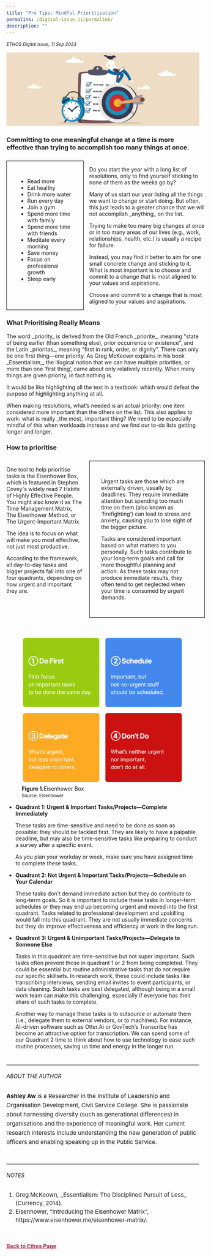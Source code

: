 ```yaml
---
title: "Pro Tips: Mindful Prioritisation"
permalink: /digital-issue-11/permalink/
description: ""
---
```

<style>

.break1
{
	font-family: Georgia;
	font-size:20px;
	font-style: italic;
	font-weight: bold;
}
	
.break
{
   border-top: 1px solid  black;
   border-bottom: 1px solid black;
	 padding:20px;
	text-align:center;
	margin-top:50px;
}	
	
.back a
{
	color: #9f2943;
	font-weight: bold;
}

#banner img
{
	width:100%;
}
	
.grid-container 
{
	display: grid;
	grid-template-columns: 40% 60%;
	grid-column-gap:3%;
	margin-top:5%;
}	
	
.item
{
border: 1px solid black;	
padding:30px;

}

.author
{
border-bottom: 1px solid black;
margin-top:40px;
padding-bottom:30px;
border-top: 1px solid black;	

}		
	
.author p
{
	font-size: 15px;
	line-height:24px;
}
	
.notes ol li
{
font-size: 15px;
line-height:22px;
}	
	
.containerbox
{
border: 1px solid black;
padding:20px;	
}
	
.quadrant
{
margin-top: 50px;
}	
	
	
</style>


<em><small>ETHOS Digital Issue, 11 Sep 2023</small></em>
<div class="background-image">
<img src="/images/Ethos_Images/Ethos_Digital_Issue_10/banner_prioritisation.jpg">
</div>	

<h3>Committing to one meaningful change at a time is more effective than trying to accomplish too many things at once.</h3>

<div class="grid-container">

<div class="grid-item item">
<ul>
	<li>Read more</li>
<li>Eat healthy</li>
<li>Drink more water</li>
<li>Run every day</li>
<li>Join a gym</li>
<li>Spend more time with family</li>
<li>Spend more time with friends</li>
<li>Meditate every morning</li>
<li>Save money</li>
<li>Focus on professional growth</li>
<li>Sleep early</li>
</ul>	
</div>	
	
<div class="grid-item">
<p>Do you start the year with a long list of resolutions, only to find yourself sticking to none of them as the weeks go by?</p>

<p>Many of us start our year listing all the things we want to change or start doing. But often, this just leads to a greater chance that we will not accomplish _anything_ on the list.</p>

<p>Trying to make too many big changes at once or in too many areas of our lives (e.g., work, relationships, health, etc.) is usually a recipe for failure.</p>

<p>Instead, you may find it better to aim for one small concrete change and sticking to it. What is most important is to choose and commit to a change that is most aligned to your values and aspirations.</p>
	
<p>Choose and commit to a change that is most aligned to your values and aspirations.</p>
</div>

</div>

<h3>What Prioritising Really Means</h3>

<p>The word _priority_ is derived from the Old French _priorite_, meaning "state of being earlier (than something else), prior occurrence or existence", and the Latin _prioritas_, meaning “first in rank, order, or dignity”. There can only be one first thing—one priority. As Greg McKeown explains in his book _Essentialism,_ the illogical notion that we can have multiple priorities, or more than one ‘first thing’, came about only relatively recently. When many things are given priority, in fact nothing is.</p>

<p>It would be like highlighting all the text in a textbook: which would defeat the purpose of highlighting anything at all.</p>

<p>When making resolutions, what’s needed is an actual priority: one item considered more important than the others on the list. This also applies to work: what is really _the most_ important thing? We need to be especially mindful of this when workloads increase and we find our to-do lists getting longer and longer.</p>

  
<h3>How to prioritise</h3>	

<div class="grid-container">

<div class="grid-item">

<p>One tool to help prioritise tasks is the Eisenhower Box, which is featured in Stephen Covey's widely read 7 Habits of Highly Effective People. You might also know it as The Time Management Matrix, The Eisenhower Method, or The Urgent-Important Matrix.</p>

<p>The idea is to focus on what will make you most effective, not just most productive.</p>

<p>According to the framework, all day-to-day tasks and bigger projects fall into one of four quadrants, depending on how urgent and important they are.</p>
	
</div>
	

<div class="grid-item item">

<p>Urgent tasks are those which are externally driven, usually by deadlines. They require immediate attention but spending too much time on them (also known as ‘firefighting’) can lead to stress and anxiety, causing you to lose sight of the bigger picture.</p>

<p>Tasks are considered important based on what matters to you personally. Such tasks contribute to your long-term goals and call for more thoughtful planning and action. As these tasks may not produce immediate results, they often tend to get neglected when your time is consumed by urgent demands.</p>	
	
</div>	
	
</div>	


<figure class="quadrant">
<img src="/images/Ethos_Images/Ethos_Digital_Issue_11/eisenhower%20box.png">
<figcaption><b>Figure 1.</b>Eisenhower Box
<br>	
	<small>Source: Eisenhower</small>	
	
	
</figcaption>	
</figure>


<ul>
<li><b>Quadrant 1: Urgent &amp; Important Tasks/Projects—Complete Immediately</b></li>
<dl> These tasks are time-sensitive and need to be done as soon as possible: they should be tackled first. They are likely to have a palpable deadline, but may also be time-sensitive tasks like preparing to conduct a survey after a specific event.</dl>

<dl>As you plan your workday or week, make sure you have assigned time to complete these tasks.</dl>
	
<li><b>Quadrant 2: Not Urgent &amp; Important Tasks/Projects—Schedule on Your Calendar</b></li>
<dl>These tasks don’t demand immediate action but they do contribute to long-term goals. So it is important to include these tasks in longer-term schedules or they may end up becoming urgent and moved into the first quadrant. Tasks related to professional development and upskilling would fall into this quadrant. They are not usually immediate concerns but they do improve effectiveness and efficiency at work in the long run.</dl>	
	
<li><b>Quadrant 3: Urgent &amp; Unimportant Tasks/Projects—Delegate to Someone Else</b></li>

<dl>Tasks in this quadrant are time-sensitive but not super important. Such tasks often prevent those in quadrant 1 or 2 from being completed. They could be essential but routine administrative tasks that do not require our specific skillsets. In research work, these could include tasks like transcribing interviews, sending email invites to event participants, or data cleaning. Such tasks are best delegated, although being in a small work team can make this challenging, especially if everyone has their share of such tasks to complete.</dl>

<dl>Another way to manage these tasks is to outsource or automate them (i.e., delegate them to external vendors, or to machines). For instance, AI-driven software such as Otter.Ai or GovTech’s Transcribe has become an attractive option for transcription. We can spend some of our&nbsp;Quadrant 2 time to think about how to use technology to ease such routine processes, saving us time and energy in the longer run.</dl>

</ul>







<div class="author">
<h6>ABOUT THE AUTHOR</h6>
<p><b>Ashley Aw</b> is a Researcher in the Institute of Leadership and Organisation Development, Civil Service College. She is passionate about harnessing diversity (such as generational differences) in organisations and the experience of meaningful work. Her current research interests include understanding the new generation of public officers and enabling speaking up in the Public Service.</p>
</div>	

<div class="notes">
	<h6>NOTES</h6>	
<ol>
<li>Greg McKeown, _Essentialism: The Disciplined Pursuit of Less_ (Currency, 2014).</li>
<li>Eisenhower, “Introducing the Eisenhower Matrix”, https://www.eisenhower.me/eisenhower-matrix/.</li>
</ol>	
	
</div>

	
<br>
<br>	
<div class="back">
<a href="/ethos/">Back to Ethos Page</a>	
</div>